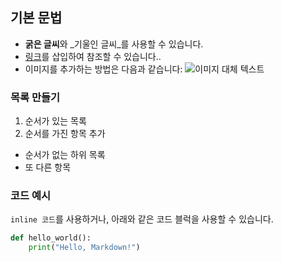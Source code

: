 ## 기본 문법

- **굵은 글씨**와 _기울인 글씨_를 사용할 수 있습니다.
- [링크](https://www.github.com)를 삽입하여 참조할 수 있습니다..
- 이미지를 추가하는 방법은 다음과 같습니다:
  ![이미지 대체 텍스트](https://github.githubassets.com/assets/GitHub-Mark-ea2971cee799.png)


### 목록 만들기


1. 순서가 있는 목록
2. 순서를 가진 항목 추가
  - 순서가 없는 하위 목록
  - 또 다른 항목

### 코드 예시

`inline 코드`를 사용하거나, 아래와 같은 코드 블럭을 사용할 수 있습니다.

```python
def hello_world():
	print("Hello, Markdown!")
```
